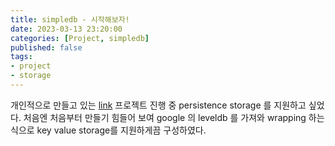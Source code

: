 ```yaml
---
title: simpledb - 시작해보자!
date: 2023-03-13 23:20:00
categories: [Project, simpledb]
published: false
tags:
- project
- storage
---
```


개인적으로 만들고 있는 [link]() 프로젝트 진행 중 persistence storage 를 지원하고 싶었다.
처음엔 처음부터 만들기 힘들어 보여 google 의 leveldb 를 가져와 wrapping 하는 식으로 key value storage를 지원하게끔 구성하였다.


